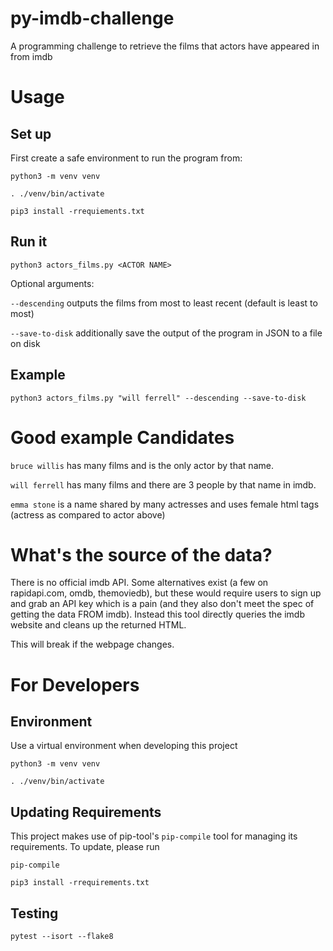 # py-imdb-challenge

A programming challenge to retrieve the films that actors have appeared in from imdb

# Usage

## Set up

First create a safe environment to run the program from:

`python3 -m venv venv`

`. ./venv/bin/activate`

`pip3 install -rrequiements.txt`

## Run it

`python3 actors_films.py <ACTOR NAME>`

Optional arguments:

`--descending` outputs the films from most to least recent (default is least to most)

`--save-to-disk` additionally save the output of the program in JSON to a file on disk

## Example 

`python3 actors_films.py "will ferrell" --descending --save-to-disk`


# Good example Candidates

`bruce willis` has many films and is the only actor by that name.

`will ferrell` has many films and there are 3 people by that name in imdb.

`emma stone` is a name shared by many actresses and uses female html tags (actress as compared to actor above)

# What's the source of the data?

There is no official imdb API.  Some alternatives exist (a few on rapidapi.com, omdb, themoviedb), but these would require users to sign up and grab an API key which is a pain (and they also don't meet the spec of getting the data FROM imdb).  Instead this tool directly queries the imdb website and cleans up the returned HTML.  

This will break if the webpage changes.  

# For Developers

## Environment
Use a virtual environment when developing this project

`python3 -m venv venv`

`. ./venv/bin/activate`

## Updating Requirements

This project makes use of pip-tool's `pip-compile` tool for managing its requirements.  To update, please run

`pip-compile`

`pip3 install -rrequirements.txt`

## Testing

`pytest --isort --flake8`

